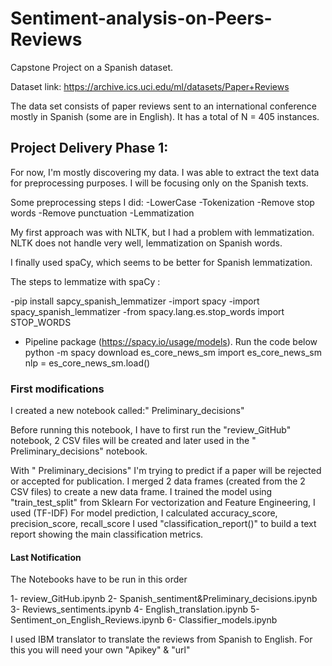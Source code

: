 # Sentiment-analysis-on-Peers-Reviews

Capstone Project on a  Spanish dataset.

Dataset link: https://archive.ics.uci.edu/ml/datasets/Paper+Reviews

The data set consists of paper reviews sent to an international conference mostly in Spanish (some are in English). It has a total of N = 405 instances.

 ## Project Delivery Phase 1:

For now, I'm mostly discovering my data.
I was able to extract the text data for preprocessing purposes.
I will be focusing only on the Spanish texts.

Some preprocessing steps I did:
-LowerCase
-Tokenization
-Remove stop words
-Remove punctuation
-Lemmatization

My first approach was with NLTK, but I had a problem with lemmatization. NLTK does not handle very well, lemmatization on Spanish words.

I finally used spaCy, which seems to be better for Spanish lemmatization.

The steps to lemmatize with spaCy :

-pip install sapcy_spanish_lemmatizer
-import spacy
-import spacy_spanish_lemmatizer
-from spacy.lang.es.stop_words import STOP_WORDS
- Pipeline package (https://spacy.io/usage/models). Run the code below
python -m spacy download es_core_news_sm
import es_core_news_sm
nlp = es_core_news_sm.load()

### First modifications
I created a new notebook called:" Preliminary_decisions"

Before running this notebook, I have to first run the "review_GitHub" notebook, 2 CSV files will be created and later used in the " Preliminary_decisions" notebook.

With " Preliminary_decisions" I'm trying to predict if a paper will be rejected or accepted for publication. 
I merged 2 data frames (created from the 2 CSV files) to create a new data frame.
I trained the model using "train_test_split" from Sklearn
For vectorization and Feature Engineering, I used (TF-IDF)
For model prediction, I calculated accuracy_score, precision_score, recall_score
I used "classification_report()" to build a text report showing the main classification metrics.

#### Last Notification
The Notebooks have to be run in this order

1- review_GitHub.ipynb 
2- Spanish_sentiment&Preliminary_decisions.ipynb
3- Reviews_sentiments.ipynb
4- English_translation.ipynb
5- Sentiment_on_English_Reviews.ipynb
6- Classifier_models.ipynb


I used IBM translator to translate the reviews from Spanish to English. For this you will need your own "Apikey" & "url"